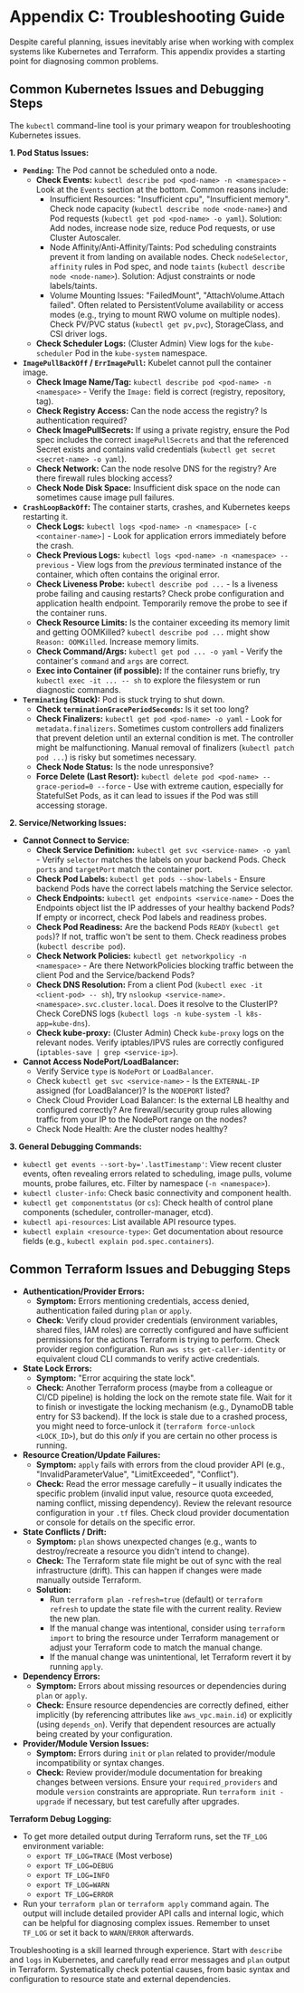 # Appendix C: Troubleshooting Guide

Despite careful planning, issues inevitably arise when working with complex systems like Kubernetes and Terraform. This appendix provides a starting point for diagnosing common problems.

## Common Kubernetes Issues and Debugging Steps

The `kubectl` command-line tool is your primary weapon for troubleshooting Kubernetes issues.

**1. Pod Status Issues:**

*   **`Pending`:** The Pod cannot be scheduled onto a node.
    *   **Check Events:** `kubectl describe pod <pod-name> -n <namespace>` - Look at the `Events` section at the bottom. Common reasons include:
        *   Insufficient Resources: "Insufficient cpu", "Insufficient memory". Check node capacity (`kubectl describe node <node-name>`) and Pod requests (`kubectl get pod <pod-name> -o yaml`). Solution: Add nodes, increase node size, reduce Pod requests, or use Cluster Autoscaler.
        *   Node Affinity/Anti-Affinity/Taints: Pod scheduling constraints prevent it from landing on available nodes. Check `nodeSelector`, `affinity` rules in Pod spec, and node `taints` (`kubectl describe node <node-name>`). Solution: Adjust constraints or node labels/taints.
        *   Volume Mounting Issues: "FailedMount", "AttachVolume.Attach failed". Often related to PersistentVolume availability or access modes (e.g., trying to mount RWO volume on multiple nodes). Check PV/PVC status (`kubectl get pv,pvc`), StorageClass, and CSI driver logs.
    *   **Check Scheduler Logs:** (Cluster Admin) View logs for the `kube-scheduler` Pod in the `kube-system` namespace.
*   **`ImagePullBackOff` / `ErrImagePull`:** Kubelet cannot pull the container image.
    *   **Check Image Name/Tag:** `kubectl describe pod <pod-name> -n <namespace>` - Verify the `Image:` field is correct (registry, repository, tag).
    *   **Check Registry Access:** Can the node access the registry? Is authentication required?
    *   **Check ImagePullSecrets:** If using a private registry, ensure the Pod spec includes the correct `imagePullSecrets` and that the referenced Secret exists and contains valid credentials (`kubectl get secret <secret-name> -o yaml`).
    *   **Check Network:** Can the node resolve DNS for the registry? Are there firewall rules blocking access?
    *   **Check Node Disk Space:** Insufficient disk space on the node can sometimes cause image pull failures.
*   **`CrashLoopBackOff`:** The container starts, crashes, and Kubernetes keeps restarting it.
    *   **Check Logs:** `kubectl logs <pod-name> -n <namespace> [-c <container-name>]` - Look for application errors immediately before the crash.
    *   **Check Previous Logs:** `kubectl logs <pod-name> -n <namespace> --previous` - View logs from the *previous* terminated instance of the container, which often contains the original error.
    *   **Check Liveness Probe:** `kubectl describe pod ...` - Is a liveness probe failing and causing restarts? Check probe configuration and application health endpoint. Temporarily remove the probe to see if the container runs.
    *   **Check Resource Limits:** Is the container exceeding its memory limit and getting OOMKilled? `kubectl describe pod ...` might show `Reason: OOMKilled`. Increase memory limits.
    *   **Check Command/Args:** `kubectl get pod ... -o yaml` - Verify the container's `command` and `args` are correct.
    *   **Exec into Container (if possible):** If the container runs briefly, try `kubectl exec -it ... -- sh` to explore the filesystem or run diagnostic commands.
*   **`Terminating` (Stuck):** Pod is stuck trying to shut down.
    *   **Check `terminationGracePeriodSeconds`:** Is it set too long?
    *   **Check Finalizers:** `kubectl get pod <pod-name> -o yaml` - Look for `metadata.finalizers`. Sometimes custom controllers add finalizers that prevent deletion until an external condition is met. The controller might be malfunctioning. Manual removal of finalizers (`kubectl patch pod ...`) is risky but sometimes necessary.
    *   **Check Node Status:** Is the node unresponsive?
    *   **Force Delete (Last Resort):** `kubectl delete pod <pod-name> --grace-period=0 --force` - Use with extreme caution, especially for StatefulSet Pods, as it can lead to issues if the Pod was still accessing storage.

**2. Service/Networking Issues:**

*   **Cannot Connect to Service:**
    *   **Check Service Definition:** `kubectl get svc <service-name> -o yaml` - Verify `selector` matches the labels on your backend Pods. Check `ports` and `targetPort` match the container port.
    *   **Check Pod Labels:** `kubectl get pods --show-labels` - Ensure backend Pods have the correct labels matching the Service selector.
    *   **Check Endpoints:** `kubectl get endpoints <service-name>` - Does the Endpoints object list the IP addresses of your healthy backend Pods? If empty or incorrect, check Pod labels and readiness probes.
    *   **Check Pod Readiness:** Are the backend Pods `READY` (`kubectl get pods`)? If not, traffic won't be sent to them. Check readiness probes (`kubectl describe pod`).
    *   **Check Network Policies:** `kubectl get networkpolicy -n <namespace>` - Are there NetworkPolicies blocking traffic between the client Pod and the Service/backend Pods?
    *   **Check DNS Resolution:** From a client Pod (`kubectl exec -it <client-pod> -- sh`), try `nslookup <service-name>.<namespace>.svc.cluster.local`. Does it resolve to the ClusterIP? Check CoreDNS logs (`kubectl logs -n kube-system -l k8s-app=kube-dns`).
    *   **Check kube-proxy:** (Cluster Admin) Check `kube-proxy` logs on the relevant nodes. Verify iptables/IPVS rules are correctly configured (`iptables-save | grep <service-ip>`).
*   **Cannot Access NodePort/LoadBalancer:**
    *   Verify Service `type` is `NodePort` or `LoadBalancer`.
    *   Check `kubectl get svc <service-name>` - Is the `EXTERNAL-IP` assigned (for LoadBalancer)? Is the `NODEPORT` listed?
    *   Check Cloud Provider Load Balancer: Is the external LB healthy and configured correctly? Are firewall/security group rules allowing traffic from your IP to the NodePort range on the nodes?
    *   Check Node Health: Are the cluster nodes healthy?

**3. General Debugging Commands:**

*   `kubectl get events --sort-by='.lastTimestamp'`: View recent cluster events, often revealing errors related to scheduling, image pulls, volume mounts, probe failures, etc. Filter by namespace (`-n <namespace>`).
*   `kubectl cluster-info`: Check basic connectivity and component health.
*   `kubectl get componentstatus` (or `cs`): Check health of control plane components (scheduler, controller-manager, etcd).
*   `kubectl api-resources`: List available API resource types.
*   `kubectl explain <resource-type>`: Get documentation about resource fields (e.g., `kubectl explain pod.spec.containers`).

## Common Terraform Issues and Debugging Steps

*   **Authentication/Provider Errors:**
    *   **Symptom:** Errors mentioning credentials, access denied, authentication failed during `plan` or `apply`.
    *   **Check:** Verify cloud provider credentials (environment variables, shared files, IAM roles) are correctly configured and have sufficient permissions for the actions Terraform is trying to perform. Check provider region configuration. Run `aws sts get-caller-identity` or equivalent cloud CLI commands to verify active credentials.
*   **State Lock Errors:**
    *   **Symptom:** "Error acquiring the state lock".
    *   **Check:** Another Terraform process (maybe from a colleague or CI/CD pipeline) is holding the lock on the remote state file. Wait for it to finish or investigate the locking mechanism (e.g., DynamoDB table entry for S3 backend). If the lock is stale due to a crashed process, you might need to force-unlock it (`terraform force-unlock <LOCK_ID>`), but do this *only* if you are certain no other process is running.
*   **Resource Creation/Update Failures:**
    *   **Symptom:** `apply` fails with errors from the cloud provider API (e.g., "InvalidParameterValue", "LimitExceeded", "Conflict").
    *   **Check:** Read the error message carefully – it usually indicates the specific problem (invalid input value, resource quota exceeded, naming conflict, missing dependency). Review the relevant resource configuration in your `.tf` files. Check cloud provider documentation or console for details on the specific error.
*   **State Conflicts / Drift:**
    *   **Symptom:** `plan` shows unexpected changes (e.g., wants to destroy/recreate a resource you didn't intend to change).
    *   **Check:** The Terraform state file might be out of sync with the real infrastructure (drift). This can happen if changes were made manually outside Terraform.
    *   **Solution:**
        *   Run `terraform plan -refresh=true` (default) or `terraform refresh` to update the state file with the current reality. Review the new plan.
        *   If the manual change was intentional, consider using `terraform import` to bring the resource under Terraform management or adjust your Terraform code to match the manual change.
        *   If the manual change was unintentional, let Terraform revert it by running `apply`.
*   **Dependency Errors:**
    *   **Symptom:** Errors about missing resources or dependencies during `plan` or `apply`.
    *   **Check:** Ensure resource dependencies are correctly defined, either implicitly (by referencing attributes like `aws_vpc.main.id`) or explicitly (using `depends_on`). Verify that dependent resources are actually being created by your configuration.
*   **Provider/Module Version Issues:**
    *   **Symptom:** Errors during `init` or `plan` related to provider/module incompatibility or syntax changes.
    *   **Check:** Review provider/module documentation for breaking changes between versions. Ensure your `required_providers` and module `version` constraints are appropriate. Run `terraform init -upgrade` if necessary, but test carefully after upgrades.

**Terraform Debug Logging:**

*   To get more detailed output during Terraform runs, set the `TF_LOG` environment variable:
    *   `export TF_LOG=TRACE` (Most verbose)
    *   `export TF_LOG=DEBUG`
    *   `export TF_LOG=INFO`
    *   `export TF_LOG=WARN`
    *   `export TF_LOG=ERROR`
*   Run your `terraform plan` or `terraform apply` command again. The output will include detailed provider API calls and internal logic, which can be helpful for diagnosing complex issues. Remember to unset `TF_LOG` or set it back to `WARN`/`ERROR` afterwards.

Troubleshooting is a skill learned through experience. Start with `describe` and `logs` in Kubernetes, and carefully read error messages and `plan` output in Terraform. Systematically check potential causes, from basic syntax and configuration to resource state and external dependencies.
